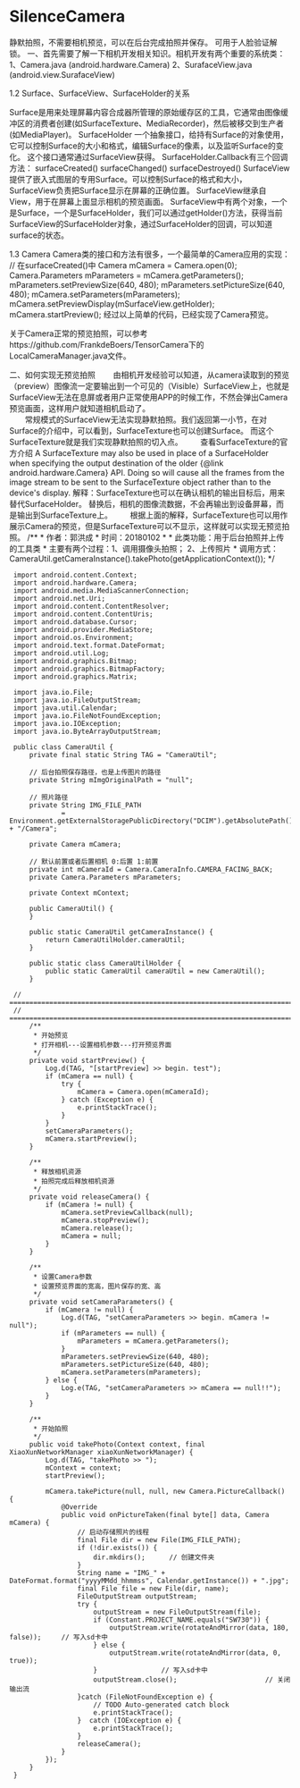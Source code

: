 ﻿# SilenceCamera
静默拍照，不需要相机预览，可以在后台完成拍照并保存。  可用于人脸验证解锁。
一、首先需要了解一下相机开发相关知识。相机开发有两个重要的系统类：
1、Camera.java  (android.hardware.Camera)
2、SurafaceView.java (android.view.SurafaceView)


1.2 Surface、SurfaceView、SurfaceHolder的关系

Surface是用来处理屏幕内容合成器所管理的原始缓存区的工具，它通常由图像缓冲区的消费者创建(如SurfaceTexture、MediaRecorder)，然后被移交到生产者(如MediaPlayer)。
SurfaceHolder 一个抽象接口，给持有Surface的对象使用，它可以控制Surface的大小和格式，编辑Surface的像素，以及监听Surface的变化。 这个接口通常通过SurfaceView获得。
SurfaceHolder.Callback有三个回调方法：
surfaceCreated()
surfaceChanged()
surfaceDestroyed()
SurfaceView 提供了嵌入式图层的专用Surface。可以控制Surface的格式和大小，SurfaceView负责把Surface显示在屏幕的正确位置。
SurfaceView继承自View，用于在屏幕上面显示相机的预览画面。
SurfaceView中有两个对象，一个是Surface，一个是SurfaceHolder，我们可以通过getHolder()方法，获得当前SurfaceView的SurfaceHolder对象，通过SurfaceHolder的回调，可以知道surface的状态。

1.3 Camera
Camera类的接口和方法有很多，一个最简单的Camera应用的实现：
// 在surfaceCreated()中
Camera mCamera = Camera.open(0);
Camera.Parameters mParameters = mCamera.getParameters();
mParameters.setPreviewSize(640, 480);
mParameters.setPictureSize(640, 480);
mCamera.setParameters(mParameters);
mCamera.setPreviewDisplay(mSurfaceView.getHolder);
mCamera.startPreview();
经过以上简单的代码，已经实现了Camera预览。

关于Camera正常的预览拍照，可以参考https://github.com/FrankdeBoers/TensorCamera下的LocalCameraManager.java文件。

二、如何实现无预览拍照
　　由相机开发经验可以知道，从camera读取到的预览（preview）图像流一定要输出到一个可见的（Visible）SurfaceView上，也就是SurfaceView无法在息屏或者用户正常使用APP的时候工作，不然会弹出Camera预览画面，这样用户就知道相机启动了。  
　　常规模式的SurfaceView无法实现静默拍照。我们返回第一小节，在对Surface的介绍中，可以看到，SurfaceTexture也可以创建Surface。  而这个SurfaceTexture就是我们实现静默拍照的切入点。
　　查看SurfaceTexture的官方介绍
     A SurfaceTexture may also be used in place of a SurfaceHolder when specifying the output destination of the older {@link android.hardware.Camera} API. Doing so will cause all the frames from the image stream to be sent to the SurfaceTexture object rather than to the device's display.
     解释：SurfaceTexture也可以在确认相机的输出目标后，用来替代SurfaceHolder。 替换后，相机的图像流数据，不会再输出到设备屏幕，而是输出到SurfaceTexture上。
　　根据上面的解释，SurfaceTexture也可以用作展示Camera的预览，但是SurfaceTexture可以不显示，这样就可以实现无预览拍照。
     /**
      * 作者：郭洪成
      * 时间：20180102
      * 
      * 此类功能：用于后台拍照并上传的工具类
      * 主要有两个过程：1、调用摄像头拍照； 2、上传照片
      * 调用方式：CameraUtil.getCameraInstance().takePhoto(getApplicationContext());
      */
     
     import android.content.Context;
     import android.hardware.Camera;
     import android.media.MediaScannerConnection;
     import android.net.Uri;
     import android.content.ContentResolver;
     import android.content.ContentUris;
     import android.database.Cursor;
     import android.provider.MediaStore;
     import android.os.Environment;
     import android.text.format.DateFormat;
     import android.util.Log;
     import android.graphics.Bitmap;
     import android.graphics.BitmapFactory;
     import android.graphics.Matrix;
     
     import java.io.File;
     import java.io.FileOutputStream;
     import java.util.Calendar;
     import java.io.FileNotFoundException;
     import java.io.IOException;
     import java.io.ByteArrayOutputStream;
     
     public class CameraUtil {
         private final static String TAG = "CameraUtil";
     
         // 后台拍照保存路径，也是上传图片的路径
         private String mImgOriginalPath = "null";
     
         // 照片路径
         private String IMG_FILE_PATH
                 = Environment.getExternalStoragePublicDirectory("DCIM").getAbsolutePath() + "/Camera";
     
         private Camera mCamera;
     
         // 默认前置或者后置相机 0:后置 1:前置
         private int mCameraId = Camera.CameraInfo.CAMERA_FACING_BACK;
         private Camera.Parameters mParameters;
     
         private Context mContext;
     
         public CameraUtil() {
         }
     
         public static CameraUtil getCameraInstance() {
             return CameraUtilHolder.cameraUtil;
         }
     
         public static class CameraUtilHolder {
             public static CameraUtil cameraUtil = new CameraUtil();
         }
     
     // =======================================================================
     // =======================================================================
         /**
          * 开始预览
          * 打开相机---设置相机参数---打开预览界面
          */
         private void startPreview() {
             Log.d(TAG, "[startPreview] >> begin. test");
             if (mCamera == null) {
                 try {
                     mCamera = Camera.open(mCameraId);
                 } catch (Exception e) {
                     e.printStackTrace();
                 }
             }
             setCameraParameters();
             mCamera.startPreview();
         }
     
         /**
          * 释放相机资源
          * 拍照完成后释放相机资源
          */
         private void releaseCamera() {
             if (mCamera != null) {
                 mCamera.setPreviewCallback(null);
                 mCamera.stopPreview();
                 mCamera.release();
                 mCamera = null;
             }
         }
     
         /**
          * 设置Camera参数
          * 设置预览界面的宽高，图片保存的宽、高
          */
         private void setCameraParameters() {
             if (mCamera != null) {
                 Log.d(TAG, "setCameraParameters >> begin. mCamera != null");
                 if (mParameters == null) {
                     mParameters = mCamera.getParameters();
                 }           
                 mParameters.setPreviewSize(640, 480);
                 mParameters.setPictureSize(640, 480);                       
                 mCamera.setParameters(mParameters);
             } else {
                 Log.e(TAG, "setCameraParameters >> mCamera == null!!");
             }
         }
     
         /**
          * 开始拍照
          */
         public void takePhoto(Context context, final XiaoXunNetworkManager xiaoXunNetworkManager) {
             Log.d(TAG, "takePhoto >> ");
             mContext = context;
             startPreview();
     
             mCamera.takePicture(null, null, new Camera.PictureCallback() {
                 @Override
                 public void onPictureTaken(final byte[] data, Camera mCamera) {
                     // 启动存储照片的线程
                     final File dir = new File(IMG_FILE_PATH);
                     if (!dir.exists()) {
                         dir.mkdirs();      // 创建文件夹
                     }
                     String name = "IMG_" + DateFormat.format("yyyyMMdd_hhmmss", Calendar.getInstance()) + ".jpg";
                     final File file = new File(dir, name);
                     FileOutputStream outputStream;
                     try {
                         outputStream = new FileOutputStream(file);
                         if (Constant.PROJECT_NAME.equals("SW730")) {
                             outputStream.write(rotateAndMirror(data, 180, false));     // 写入sd卡中
                         } else {
                             outputStream.write(rotateAndMirror(data, 0, true));
                         }                // 写入sd卡中
                         outputStream.close();                      // 关闭输出流
                     }catch (FileNotFoundException e) {
                         // TODO Auto-generated catch block
                         e.printStackTrace();
                     }  catch (IOException e) {
                         e.printStackTrace();
                     }
                     releaseCamera();
                 }
             });
         }
     }












